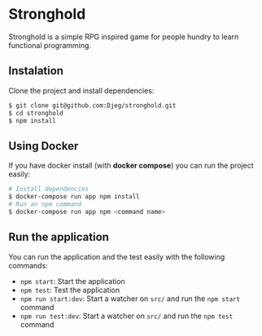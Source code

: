 # Stronghold

Stronghold is a simple RPG inspired game for people hundry to learn
functional programming.

## Instalation

Clone the project and install dependencies:

```bash
$ git clone git@github.com:Djeg/stronghold.git
$ cd stronghold
$ npm install
```

## Using Docker

If you have docker install (with **docker compose**) you can run the project
easily:

```bash
# Install dependencies
$ docker-compose run app npm install 
# Run an npm command
$ docker-compose run app npm <command name>
```

## Run the application

You can run the application and the test easily with the following commands:

- `npm start`: Start the application
- `npm test`: Test the application
- `npm run start:dev`: Start a watcher on `src/` and run the `npm start` command
- `npm run test:dev`: Start a watcher on `src/` and run the `npm test` command
